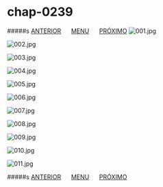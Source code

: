 # chap-0239
#####s [ANTERIOR](/chap-0238/readme.md)&nbsp;&nbsp;&nbsp;&nbsp;&nbsp;&nbsp;[MENU](/readme.md)&nbsp;&nbsp;&nbsp;&nbsp;&nbsp;&nbsp;[PRÓXIMO](/chap-0240/readme.md)
![001.jpg](001.jpg)

![002.jpg](002.jpg)

![003.jpg](003.jpg)

![004.jpg](004.jpg)

![005.jpg](005.jpg)

![006.jpg](006.jpg)

![007.jpg](007.jpg)

![008.jpg](008.jpg)

![009.jpg](009.jpg)

![010.jpg](010.jpg)

![011.jpg](011.jpg)

#####s [ANTERIOR](/chap-0238/readme.md)&nbsp;&nbsp;&nbsp;&nbsp;&nbsp;&nbsp;[MENU](/readme.md)&nbsp;&nbsp;&nbsp;&nbsp;&nbsp;&nbsp;[PRÓXIMO](/chap-0240/readme.md)
